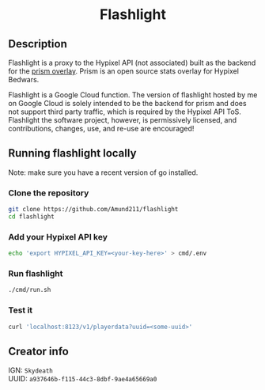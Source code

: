 <h1 align="center">Flashlight</h1>


## Description
Flashlight is a proxy to the Hypixel API (not associated) built as the backend for the [prism overlay](https://github.com/Amund211/prism).
Prism is an open source stats overlay for Hypixel Bedwars.

Flashlight is a Google Cloud function.
The version of flashlight hosted by me on Google Cloud is solely intended to be the backend for prism and does not support third party traffic, which is required by the Hypixel API ToS.
Flashlight the software project, however, is permissively licensed, and contributions, changes, use, and re-use are encouraged!

## Running flashlight locally
Note: make sure you have a recent version of go installed.

### Clone the repository
```bash
git clone https://github.com/Amund211/flashlight
cd flashlight
```

### Add your Hypixel API key
```bash
echo 'export HYPIXEL_API_KEY=<your-key-here>' > cmd/.env
```

### Run flashlight
```bash
./cmd/run.sh
```

### Test it
```bash
curl 'localhost:8123/v1/playerdata?uuid=<some-uuid>'
```

## Creator info
IGN: `Skydeath` \
UUID: `a937646b-f115-44c3-8dbf-9ae4a65669a0`

[discord-invite-link]: https://discord.gg/k4FGUnEHYg
